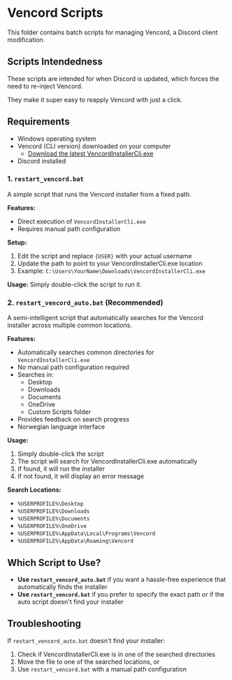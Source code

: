 # Vencord Scripts

This folder contains batch scripts for managing Vencord, a Discord client modification.

## Scripts Intendedness 
These scripts are intended for when Discord is updated, which forces the need to re-inject Vencord.

They make it super easy to reapply Vencord with just a click.

## Requirements

- Windows operating system
- Vencord (CLI version) downloaded on your computer
    - [Download the latest VencordInstallerCli.exe](https://github.com/Vencord/Installer/releases/latest/download/VencordInstallerCli.exe)
- Discord installed


### 1. `restart_vencord.bat`
A simple script that runs the Vencord installer from a fixed path.


**Features:**
- Direct execution of `VencordInstallerCli.exe`
- Requires manual path configuration

**Setup:**
1. Edit the script and replace `{USER}` with your actual username
2. Update the path to point to your VencordInstallerCli.exe location
3. Example: `C:\Users\YourName\Downloads\VencordInstallerCli.exe`

**Usage:**
Simply double-click the script to run it.

### 2. `restart_vencord_auto.bat` (Recommended)
A semi-intelligent script that automatically searches for the Vencord installer across multiple common locations.

**Features:**
- Automatically searches common directories for `VencordInstallerCli.exe`
- No manual path configuration required
- Searches in:
  - Desktop
  - Downloads
  - Documents
  - OneDrive
  - Custom Scripts folder
- Provides feedback on search progress
- Norwegian language interface

**Usage:**
1. Simply double-click the script
2. The script will search for VencordInstallerCli.exe automatically
3. If found, it will run the installer
4. If not found, it will display an error message

**Search Locations:**
- `%USERPROFILE%\Desktop`
- `%USERPROFILE%\Downloads`
- `%USERPROFILE%\Documents`
- `%USERPROFILE%\OneDrive`
- `%USERPROFILE%\AppData\Local\Programs\Vencord`
- `%USERPROFILE%\AppData\Roaming\Vencord`

## Which Script to Use?

- **Use `restart_vencord_auto.bat`** if you want a hassle-free experience that automatically finds the installer
- **Use `restart_vencord.bat`** if you prefer to specify the exact path or if the auto script doesn't find your installer

## Troubleshooting

If `restart_vencord_auto.bat` doesn't find your installer:
1. Check if VencordInstallerCli.exe is in one of the searched directories
2. Move the file to one of the searched locations, or
3. Use `restart_vencord.bat` with a manual path configuration